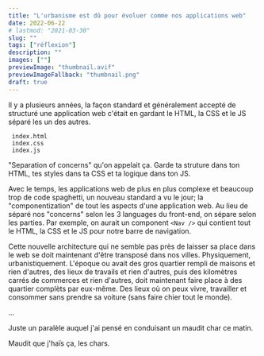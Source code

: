 ```yaml
---
title: "L'urbanisme est dû pour évoluer comme nos applications web"
date: 2022-06-22
# lastmod: "2021-03-30"
slug: ""
tags: ["réflexion"]
description: ""
images: [""]
previewImage: "thumbnail.avif"
previewImageFallback: "thumbnail.png"
draft: true
---
```


Il y a plusieurs années, la façon standard et généralement accepté de structuré une application web c'était en gardant 
le HTML, la CSS et le JS séparé les un des autres.
```
 index.html
 index.css
 index.js
```

"Separation of concerns" qu'on appelait ça.
Garde ta struture dans ton HTML, tes styles dans ta CSS et ta logique dans ton JS.

Avec le temps, les applications web de plus en plus complexe et beaucoup trop de code spaghetti, un nouveau standard
a vu le jour; la "componentization" de tout les aspects d'une application web.
Au lieu de séparé nos "concerns" selon les 3 languages du front-end, on sépare selon les parties.
Par exemple, on aurait un component `<Nav />` qui contient tout le HTML, la CSS et le JS pour notre barre de navigation.

Cette nouvelle architecture qui ne semble pas près de laisser sa place dans le web se doit maintenant d'être transposé
dans nos villes. Physiquement, urbanistiquement.
L'époque ou avait des gros quartier rempli de maisons et rien d'autres, des lieux de travails et rien d'autres, puis des kilomètres carrés de
commerces et rien d'autres, doit maintenant faire place à des quartier complèts par eux-même.
Des lieux où on peux vivre, travailler et consommer sans prendre sa voiture (sans faire chier tout le monde).

...

Juste un paralèle auquel j'ai pensé en conduisant un maudit char ce matin.

Maudit que j'haïs ça, les chars.
